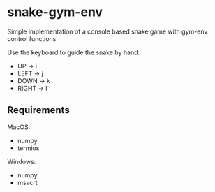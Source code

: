 # snake-gym-env
Simple implementation of a console based snake game with gym-env control functions

Use the keyboard to guide the snake by hand:

- UP -> i
- LEFT -> j
- DOWN -> k
- RIGHT -> l

## Requirements
MacOS:
- numpy
- termios

Windows:
- numpy
- msvcrt
